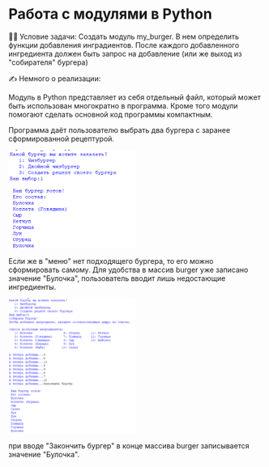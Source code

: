 # Работа с модулями в Python

:woman_teacher: Условие задачи:
Создать модуль my_burger. 
В нем определить функции добавления инградиентов. 
После каждого добавленного ингредиента должен быть запрос на добавление (или же выход из "собирателя" бургера)

 

:writing_hand: Немного о реализации:

Модуль в Python представляет из себя отдельный файл, который может быть использован многократно в программа. Кроме того модули помогают сделать основной код программы компактным.

Программа даёт пользователю выбрать два бургера с заранее сформированной рецептурой. 
<div align="left">
        <img src="https://github.com/stud-programmist/Work_With_Module/blob/main/image/2.png" width= "250"/>
    </div>

Если же в "меню" нет подходящего бургера, то его можно сформировать самому. Для удобства в массив burger уже записано значение "Булочка", пользователь вводит лишь недостающие ингредиенты.
<div align="left">
        <img src="https://github.com/stud-programmist/Work_With_Module/blob/main/image/3.png" width= "250"/>
    </div>
 
 при вводе "Закончить бургер" в конце массива burger записывается значение "Булочка".
